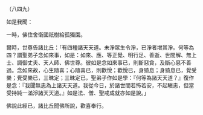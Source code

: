（八四九）

如是我聞：

一時，佛住舍衛國祇樹給孤獨園。

爾時，世尊告諸比丘：「有四種諸天天道。未淨眾生令淨，已淨者增其淨。何等為四？謂聖弟子念如來事，如是：如來、應、等正覺、明行足、善逝、世間解、無上士、調御丈夫、天人師、佛世尊。彼如是念如來事已，則斷惡貪，及斷心惡不善過。念如來故，心生隨喜；心隨喜已，則歡悅；歡悅已，身猗息；身猗息已，覺受樂；覺受樂已，三昧定；三昧定已，聖弟子作如是學：『何等為諸天天道？』復作是念：『我聞無恚為上諸天天道。我從今日，於諸世間若怖若安，不起瞋恚，但當受持純一滿淨諸天天道。』如是法、僧、聖戒成就亦如是說。」

佛說此經已，諸比丘聞佛所說，歡喜奉行。



